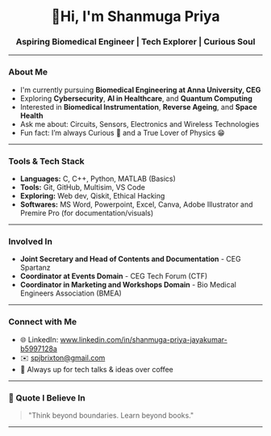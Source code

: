 <h1 align="center">👋Hi, I'm Shanmuga Priya </h1>
<h3 align="center">Aspiring Biomedical Engineer | Tech Explorer | Curious Soul</h3>

---

### About Me

- I'm currently pursuing **Biomedical Engineering at Anna University, CEG**   
- Exploring **Cybersecurity**, **AI in Healthcare**, and **Quantum Computing**   
- Interested in **Biomedical Instrumentation**, **Reverse Ageing**, and **Space Health**  
- Ask me about: Circuits, Sensors, Electronics and Wireless Technologies
- Fun fact: I’m always Curious 💪 and a True Lover of Physics 😁  

---

### Tools & Tech Stack

- **Languages:** C, C++, Python, MATLAB (Basics)  
- **Tools:** Git, GitHub, Multisim, VS Code  
- **Exploring:** Web dev, Qiskit, Ethical Hacking  
- **Softwares:** MS Word, Powerpoint, Excel, Canva, Adobe Illustrator and Premire Pro (for documentation/visuals)

---

### Involved In

- **Joint Secretary and Head of Contents and Documentation** - CEG Spartanz
- **Coordinator at Events Domain** - CEG Tech Forum (CTF)
- **Coordinator in Marketing and Workshops Domain** - Bio Medical Engineers Association (BMEA)

---

### Connect with Me

- 🌐 LinkedIn: www.linkedin.com/in/shanmuga-priya-jayakumar-b5997128a
- ✉️ spjbrixton@gmail.com
- 💬 Always up for tech talks & ideas over coffee 

---

### 📌 Quote I Believe In
> "Think beyond boundaries. Learn beyond books."

---
